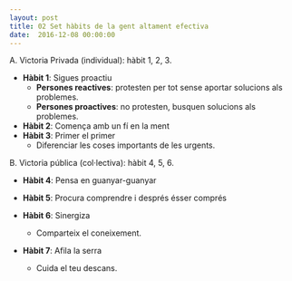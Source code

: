 ```yaml
---
layout: post
title: 02 Set hàbits de la gent altament efectiva
date:  2016-12-08 00:00:00
---
```



A. Victoria Privada (individual): hàbit 1, 2, 3.

- **Hàbit 1**: Sigues proactiu
    - **Persones reactives**: protesten per tot sense aportar solucions als problemes.
    - **Persones proactives**: no protesten, busquen solucions als problemes.
- **Hàbit 2**: Comença amb un fí en la ment
- **Hàbit 3**: Primer el primer
    - Diferenciar les coses importants de les urgents.

B. Victoria pública (col·lectiva): hàbit 4, 5, 6.

- **Hàbit 4**: Pensa en guanyar-guanyar
- **Hàbit 5**: Procura comprendre i després ésser comprés
- **Hàbit 6**: Sinergiza
    - Comparteix el coneixement.

- **Hàbit 7**: Afila la serra
    - Cuida el teu descans.



